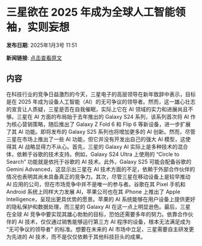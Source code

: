 # 三星欲在 2025 年成为全球人工智能领袖，实则妄想

**发布日期**: 2025年1月3号 11:51

**新闻链接**: [点击查看原文](https://www.aibase.com/zh/news/14449)

## 内容

在科技行业的竞争日益激烈的今天，三星电子的高层领导在新年致辞中表示，目标是在 2025 年成为设备人工智能（AI）的无可争议的领导者。然而，这一雄心壮志的宣言让人质疑，三星是否在自我催眠，实际上它在 AI 领域的实力和进展尚且不够。三星在 AI 方面的布局始于去年推出的 Galaxy S24 系列，该系列首次将 AI 作为核心营销策略，随后推出了 Galaxy Z Fold 6 和 Flip 6 等新设备，进一步扩展了其 AI 功能。即将发布的 Galaxy S25 系列也将增加更多的 AI 创新。然而，尽管三星在市场上推出了一些 AI 功能，但它并没有开发出自己的强大 AI 模型，这使得其 AI 战略显得力不从心。首先，三星的 Galaxy AI 实际上是多种技术的混合体，依赖于谷歌的技术支持。例如，Galaxy S24 Ultra 上使用的 “Circle to Search” 功能就是依托于谷歌的 AI 技术。此外，Galaxy S25 可能会配备谷歌的 Gemini Advanced，这显示出三星在 AI 技术方面的不足，依赖于外部合作伙伴的情况也表明其尚未具备真正的竞争力。其次，尽管三星在移动设备上是较早推动 AI 应用的公司，但在市场竞争中并不是唯一的参与者。谷歌在其 Pixel 手机和 Android 系统上同样大力发展 AI，苹果公司也在其 iPhone 上推出了 Apple Intelligence，呈现出更具优势的愿景。苹果的 AI 系统能够在用户设备上提供更好的隐私保护和数据处理，而三星的 Galaxy AI 在这一点上明显逊色。最后，三星在全球 AI 竞争中要实现其雄心勃勃的目标，恐怕还需要多年的努力。依靠合作伙伴的 AI 技术，仅仅通过销售能够运行第三方 AI 程序的设备，根本无法满足成为 “无可争议的领导者” 的标准。想要在未来的 AI 市场中立足，三星需要自主研发更为先进的 AI 技术，而不是仅仅依赖于其他科技巨头的成果。
